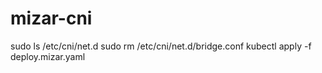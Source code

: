 # mizar-cni

sudo ls /etc/cni/net.d
sudo rm /etc/cni/net.d/bridge.conf
kubectl apply -f deploy.mizar.yaml
